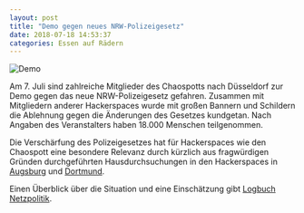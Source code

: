 ```yaml
---
layout: post
title: "Demo gegen neues NRW-Polizeigesetz"
date: 2018-07-18 14:53:37
categories: Essen auf Rädern
---
```

![Demo](/media/2014-07-28/demo.jpg)

Am 7. Juli sind zahlreiche Mitglieder des Chaospotts nach Düsseldorf zur Demo gegen das neue NRW-Polizeigesetz gefahren. Zusammen mit Mitgliedern anderer Hackerspaces wurde mit großen Bannern und Schildern die Ablehnung gegen die Änderungen des Gesetzes kundgetan. Nach Angaben des Veranstalters haben 18.000 Menschen teilgenommen.

Die Verschärfung des Polizeigesetzes hat für Hackerspaces wie den Chaospott eine besondere Relevanz durch kürzlich aus fragwürdigen Gründen durchgeführten Hausdurchsuchungen in den Hackerspaces in [Augsburg](https://openlab-augsburg.de/) und [Dortmund](https://www.chaostreff-dortmund.de/).

Einen Überblick über die Situation und eine Einschätzung gibt [Logbuch Netzpolitik](https://logbuch-netzpolitik.de/lnp260-eine-hausdurchsuchung-kommt-selten-allein).


